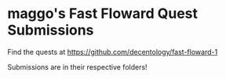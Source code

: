 # maggo's Fast Floward Quest Submissions

Find the quests at https://github.com/decentology/fast-floward-1

Submissions are in their respective folders!
